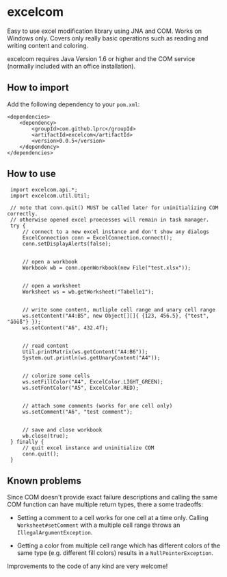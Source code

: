 # excelcom
Easy to use excel modification library using JNA and COM. Works on Windows only.
Covers only really basic operations such as reading and writing content and coloring.

excelcom requires Java Version 1.6 or higher and the COM service (normally included with 
an office installation).

## How to import
Add the following dependency to your `pom.xml`:

    <dependencies>
        <dependency>
            <groupId>com.github.lprc</groupId>
            <artifactId>excelcom</artifactId>
            <version>0.0.5</version>
        </dependency>
    </dependencies>


## How to use

     import excelcom.api.*;
     import excelcom.util.Util;
     
     // note that conn.quit() MUST be called later for uninitializing COM correctly.
     // otherwise opened excel proecesses will remain in task manager.
     try {
         // connect to a new excel instance and don't show any dialogs
         ExcelConnection conn = ExcelConnection.connect();
         conn.setDisplayAlerts(false);
         
        
         // open a workbook
         Workbook wb = conn.openWorkbook(new File("test.xlsx"));
         
        
         // open a worksheet
         Worksheet ws = wb.getWorksheet("Tabelle1");
         
        
         // write some content, mutliple cell range and unary cell range
         ws.setContent("A4:B5", new Object[][]{ {123, 456.5}, {"test", "äöüß"} });
         ws.setContent("A6", 432.4f);
         
        
         // read content
         Util.printMatrix(ws.getContent("A4:B6"));
         System.out.println(ws.getUnaryContent("A4"));
         
        
         // colorize some cells
         ws.setFillColor("A4", ExcelColor.LIGHT_GREEN);
         ws.setFontColor("A5", ExcelColor.RED);
         
        
         // attach some comments (works for one cell only)
         ws.setComment("A6", "test comment");
         
        
         // save and close workbook
         wb.close(true);
     } finally {
         // quit excel instance and uninitialize COM
         conn.quit();
     }

## Known problems
Since COM doesn't provide exact failure descriptions and calling the
 same COM function can have multiple return types, there a some tradeoffs:

- Setting a comment to a cell works for one cell at a time only. 
Calling `Worksheet#setComment` with a multiple cell range throws an
`IllegalArgumentException`.

- Getting a color from multiple cell range which has different colors of the same type
(e.g. different fill colors) results in a `NullPointerException`.

Improvements to the code of any kind are very welcome!

